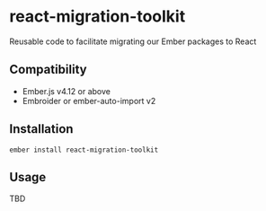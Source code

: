 # react-migration-toolkit

Reusable code to facilitate migrating our Ember packages to React

## Compatibility

- Ember.js v4.12 or above
- Embroider or ember-auto-import v2

## Installation

```
ember install react-migration-toolkit
```

## Usage

TBD
